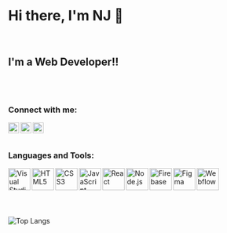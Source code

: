<br />


# Hi there, I'm NJ 👋

<br />

## I'm a Web Developer!!

<br />
<br />

### Connect with me:

[<img align="left" alt="Profile | LinkedIn" width="22px" src="https://www.svgrepo.com/show/70809/linkedin.svg" />](https://www.linkedin.com/in/n1nja/)
[<img align="left" alt="Profile | Instagram" width="22px" src="https://www.svgrepo.com/show/111199/instagram.svg" />](https://www.instagram.com/n1nja.a/)
[<img align="left" alt="Profile | Twitter" width="22px" src="https://www.svgrepo.com/show/183608/twitter.svg" />](https://twitter.com/n1nja_in)


<br />
<br />

### Languages and Tools:

[<img align="left" alt="Visual Studio Code" width="45px" src="https://www.svgrepo.com/show/354522/visual-studio-code.svg" />](#)
[<img align="left" alt="HTML5" width="45px" src="https://www.vectorlogo.zone/logos/w3_html5/w3_html5-icon.svg" />](#)
[<img align="left" alt="CSS3" width="45px" src="https://www.vectorlogo.zone/logos/w3_css/w3_css-icon.svg" />](#)
[<img align="left" alt="JavaScript" width="45px" src="https://www.svgrepo.com/show/353925/javascript.svg" />](#)
[<img align="left" alt="React" width="45px" src="https://www.vectorlogo.zone/logos/reactjs/reactjs-icon.svg" />](#)
[<img align="left" alt="Node.js" width="45px" src="https://www.svgrepo.com/show/378837/node.svg" />](#)
<!-- [<img align="left" alt="MongoDB" width="45px" src="https://www.vectorlogo.zone/logos/mongodb/mongodb-icon.svg" />](#) -->
[<img align="left" alt="Firebase" width="45px" src="https://www.vectorlogo.zone/logos/firebase/firebase-icon.svg" />](#)
[<img align="left" alt="Figma" width="45px" src="https://www.vectorlogo.zone/logos/figma/figma-icon.svg" />](#)
[<img align="left" alt="Webflow" width="45px" src="https://www.vectorlogo.zone/logos/webflow/webflow-icon.svg"/>](#)

<br />
<br />
<br />



<br />
<br />


![Top Langs](https://github-readme-stats.vercel.app/api/top-langs/?username=N1nJa-a&theme=dark)

<br />
<br />

